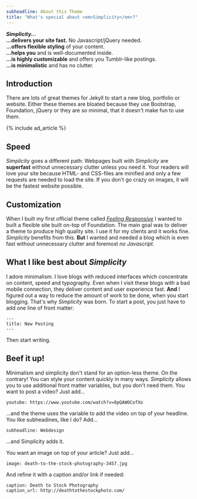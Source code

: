 ```yaml
---
subheadline: About this Theme
title: "What's special about <em>Simplicity</em>?"
---
```

***Simplicity…***<br>
**…delivers your site fast.** No Javascript/jQuery needed.<br>
**…offers flexible styling** of your content.<br>
**…helps you** and is well-documented inside.<br>
**…is highly customizable** and offers you Tumblr-like postings.<br>
**…is minimalistic** and has no clutter.
<!--more-->


## Introduction

There are lots of great themes for Jekyll to start a new blog, portfolio or website. Either these themes are bloated because they use Bootstrap, Foundation, jQuery or they are so minimal, that it doesn't make fun to use them.

{% include ad_article %}

## Speed

*Simplicity* goes a different path: Webpages built with *Simplicity* are **superfast** without unnecessary clutter unless you need it. Your readers will love your site because HTML- and CSS-files are minified and only a few requests are needed to load the site. If you don't go crazy on images, it will be the fastest website possible.



## Customization

When I built my first official theme called [*Feeling Responsive*][1] I wanted to built a flexible site built on-top of Foundation. The main goal was to deliver a theme to produce high quality site. I use it for my clients and it works fine. *Simplicity* benefits from this. **But** I wanted and needed a blog which is even fast without unnecessary clutter and foremost *no Javascript*.



## What I like best about *Simplicity*

I adore minimalism. I love blogs with reduced interfaces which concentrate on content, speed and typography. Even when I visit these blogs with a bad mobile connection, they deliver content and user experience fast. **And** I figured out a way to reduce the amount of work to be done, when you start blogging. That's why *Simplicity* was born. To start a post, you just have to add one line of front matter:

~~~
---
title: New Posting
---
~~~

Then start writing.


## Beef it up!

Minimalism and simplicity don't stand for an option-less theme. On the contrary! You can style your content quickly in many ways. *Simplicity* allows you to use additional front matter variables, but you don't need them. You want to post a video? Just add…

    youtube: https://www.youtube.com/watch?v=8pQAWOCofXo

…and the theme uses the variable to add the video on top of your headline. You like subheadines, like I do? Add…

    subheadline: Webdesign

…and Simplicity adds it.

You want an image on top of your article? Just add…

    image: death-to-the-stock-photography-3457.jpg

And refine it with a caption and/or link if needed:

    caption: Death to Stock Photography
    caption_url: http://deathtothestockphoto.com/






 [1]: http://phlow.github.io/feeling-responsive/
 [2]: #
 [3]: #
 [4]: #
 [5]: #
 [6]: #
 [7]: #
 [8]: #
 [9]: #
 [10]: #